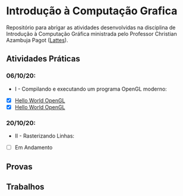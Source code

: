 # Introdução à Computação Grafica

Repositório para abrigar as atividades desenvolvidas na disciplina de Introdução à Computação Gráfica ministrada pelo Professor Christian Azambuja Pagot ([Lattes](http://lattes.cnpq.br/4353928200012173)).

## Atividades Práticas

### 06/10/20:
* I - Compilando e executando um programa OpenGL moderno:
 - [x] [Hello World OpenGL](https://github.com/matheusdantascc/ICG/tree/master/act01_hello_world_opengl)
 - [x] [Hello World OpenGL](https://github.com/KenjiSato97/ICG/tree/master/Atividade1)

### 20/10/20:
* II -  Rasterizando Linhas:
- [ ] Em Andamento

## Provas

## Trabalhos
